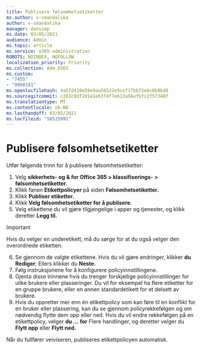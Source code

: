 ```yaml
---
title: Publisere følsomhetsetiketter
ms.author: v-smandalika
author: v-smandalika
manager: dansimp
ms.date: 03/05/2021
audience: Admin
ms.topic: article
ms.service: o365-administration
ROBOTS: NOINDEX, NOFOLLOW
localization_priority: Priority
ms.collection: Adm_O365
ms.custom:
- "7455"
- "9000181"
ms.openlocfilehash: 4a5fd418e59e9aa56522e9cef17bb72e6c8b8bd8
ms.sourcegitcommit: c202c0df2d141e63f4f7eb13a56efbfc2f57348f
ms.translationtype: MT
ms.contentlocale: nb-NO
ms.lasthandoff: 03/05/2021
ms.locfileid: "50525991"
---
```

# <a name="publish-sensitivity-labels"></a>Publisere følsomhetsetiketter

Utfør følgende trinn for å publisere følsomhetsetiketter:

1. Velg **sikkerhets- og & for Office 365 > klassifiserings- > følsomhetsetiketter.**
2. Klikk fanen **Etikettpolicyer** på siden **Følsomhetsetiketter.**
3. Klikk **Publiser etiketter.**
4. Klikk **Velg følsomhetsetiketter for å publisere.** 
5. Velg etikettene du vil gjøre tilgjengelige i apper og tjenester, og klikk deretter **Legg til.**
> [!IMPORTANT]
> Hvis du velger en underetikett, må du sørge for at du også velger den overordnede etiketten.
6. Se gjennom de valgte etikettene. Hvis du vil gjøre endringer, klikker **du Rediger**; Ellers klikker du **Neste.**
7. Følg instruksjonene for å konfigurere policyinnstillingene.
8. Gjenta disse trinnene hvis du trenger forskjellige policyinnstillinger for ulike brukere eller plasseringer. Du vil for eksempel ha flere etiketter for en gruppe brukere, eller en annen standardetikett for et delsett av brukere.
9. Hvis du oppretter mer enn én etikettpolicy som kan føre til en konflikt for en bruker eller plassering, kan du se gjennom policyrekkefølgen og om nødvendig flytte dem opp eller ned. Hvis du vil endre rekkefølgen på en etikettpolicy, velger **du ...** **for** Flere handlinger, og deretter velger du **Flytt opp** eller **Flytt ned.**

Når du fullfører veiviseren, publiseres etikettpolicyen automatisk.

